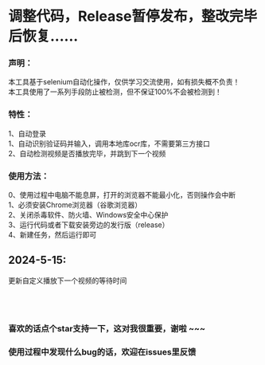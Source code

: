 # 调整代码，Release暂停发布，整改完毕后恢复......
### 声明：
本工具基于selenium自动化操作，仅供学习交流使用，如有损失概不负责！<br>
本工具使用了一系列手段防止被检测，但不保证100%不会被检测到！

### 特性：
1、自动登录<br>
1、自动识别验证码并输入，调用本地库ocr库，不需要第三方接口<br>
2、自动检测视频是否播放完毕，并跳到下一个视频

### 使用方法：
0、使用过程中电脑不能息屏，打开的浏览器不能最小化，否则操作会中断<br>
1、必须安装Chrome浏览器（谷歌浏览器）<br>
2、关闭杀毒软件、防火墙、Windows安全中心保护<br>
3、运行代码或者下载安装旁边的发行版（release）<br>
4、新建任务，然后运行即可

## 2024-5-15:<br>
更新自定义播放下一个视频的等待时间<br>
<br>
<br>
<br>
### 喜欢的话点个star支持一下，这对我很重要，谢啦 ~~~
### 使用过程中发现什么bug的话，欢迎在issues里反馈





